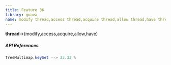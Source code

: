 ```yaml
---
title: Feature 36
library: guava
name: modify thread,access thread,acquire thread,allow thread,have thread
---
```


**thread**->(modify,access,acquire,allow,have)

##### API References

```java
TreeMultimap.keySet --> 33.33 %
```

